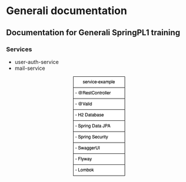 # Generali documentation
## Documentation for Generali SpringPL1 training

### Services 
- user-auth-service
- mail-service 


<p align="center">
    <img src="/service-example.png" alt="example-service">
</p>
